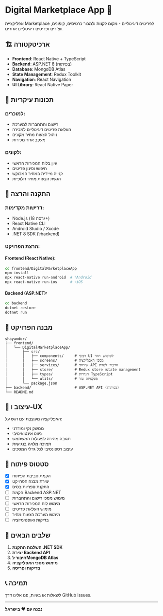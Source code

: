 # Digital Marketplace App 🛒

אפליקציית Marketplace לפריטים דיגיטליים - מקום לקנות ולמכור כרטיסים, קופונים, ווצ'רים ופריטים דיגיטליים אחרים.

## 🏗️ ארכיטקטורה

- **Frontend**: React Native + TypeScript
- **Backend**: ASP.NET 8 (בפיתוח)
- **Database**: MongoDB Atlas
- **State Management**: Redux Toolkit
- **Navigation**: React Navigation
- **UI Library**: React Native Paper

## 📱 תכונות עיקריות

### למוכרים:
- רישום והתחברות למערכת
- העלאת פריטים דיגיטליים למכירה
- ניהול הצעות מחיר מקונים
- מעקב אחר מכירות

### לקונים:
- עיון בלוח המכירות הראשי
- חיפוש וסינון פריטים
- קנייה מיידית במחיר המבוקש
- הגשת הצעות מחיר חלופיות

## 🚀 התקנה והרצה

### דרישות מקדימות:
- Node.js (גרסה 18+)
- React Native CLI
- Android Studio / Xcode
- .NET 8 SDK (לbackend)

### הרצת הפרויקט:

#### Frontend (React Native):
```bash
cd frontend/DigitalMarketplaceApp
npm install
npx react-native run-android  # לAndroid
npx react-native run-ios      # לiOS
```

#### Backend (ASP.NET):
```bash
cd backend
dotnet restore
dotnet run
```

## 📁 מבנה הפרויקט

```
shayandor/
├── frontend/
│   └── DigitalMarketplaceApp/
│       ├── src/
│       │   ├── components/     # רכיבי UI לשימוש חוזר
│       │   ├── screens/        # מסכי האפליקציה
│       │   ├── services/       # שירותי API וחיבור לשרת
│       │   ├── store/          # Redux store וstate management
│       │   ├── types/          # הגדרות TypeScript
│       │   └── utils/          # פונקציות עזר
│       └── package.json
├── backend/                    # ASP.NET API (בפיתוח)
└── README.md
```

## 🎨 עיצוב ו-UX

האפליקציה מעוצבת עם דגש על:
- ממשק נקי ומודרני
- ניווט אינטואיטיבי
- תגובה מהירה לפעולות המשתמש
- תמיכה מלאה בנגישות
- עיצוב רספונסיבי לכל גדלי המסכים

## 🔧 סטטוס פיתוח

- [x] הקמת סביבת הפיתוח
- [x] יצירת מבנה הפרויקט
- [x] התקנת ספריות בסיס
- [ ] הקמת Backend ASP.NET
- [ ] מימוש מסכי רישום והתחברות
- [ ] מימוש לוח המכירות הראשי
- [ ] מימוש העלאת פריטים
- [ ] מימוש מערכת הצעות מחיר
- [ ] בדיקות ואופטימיזציה

## 🚀 שלבים הבאים

1. **השלמת התקנת .NET SDK**
2. **יצירת Backend API**
3. **חיבור לMongoDB Atlas**
4. **מימוש מסכי האפליקציה**
5. **בדיקות ופריסה**

## 📞 תמיכה

לשאלות או בעיות, פנו אלינו דרך GitHub Issues.

---

**נבנה עם ❤️ בישראל**